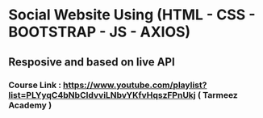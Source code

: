 # Social Website Using (HTML - CSS - BOOTSTRAP - JS - AXIOS)
## Resposive and based on live API 
### Course Link : https://www.youtube.com/playlist?list=PLYyqC4bNbCIdvviLNbvYKfvHqszFPnUkj ( Tarmeez Academy )
